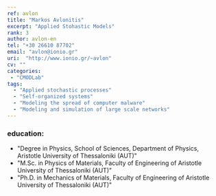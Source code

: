 ```yaml
---
ref: avlon
title: "Markos Avlonitis"
excerpt: "Applied Stohastic Models"
rank: 3
author: avlon-en
tel: "+30 26610 87702"
email: "avlon@ionio.gr"
uri:  "http://www.ionio.gr/~avlon"
cv: ""
categories:
 - "CMODLab"
tags:
  - "Applied stochastic processes"
  - "Self-organized systems"
  - "Modeling the spread of computer malware"
  - "Modeling and simulation of large scale networks"
---
```


### education:
  - "Degree in Physics, School of Sciences, Department of Physics, Aristotle University of Thessaloniki (AUT)"
  - "M.Sc. in Physics of Materials, Faculty of Engineering of Aristotle University of Thessaloniki (AUT)"
  - "Ph.D. in Mechanics of Materials, Faculty of Engineering of Aristotle University of Thessaloniki (AUT)"
